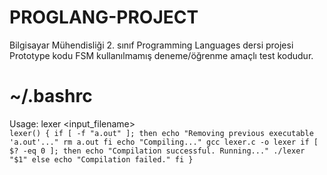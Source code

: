 # PROGLANG-PROJECT
Bilgisayar Mühendisliği 2. sınıf Programming Languages dersi projesi \
Prototype kodu FSM kullanılmamış deneme/öğrenme amaçlı test kodudur.

# ~/.bashrc
Usage: lexer <input_filename> <br />
`lexer() {
  if [ -f "a.out" ]; then
    echo "Removing previous executable 'a.out'..."
    rm a.out
  fi
  echo "Compiling..."
  gcc lexer.c -o lexer
  if [ $? -eq 0 ]; then
    echo "Compilation successful. Running..."
    ./lexer "$1"
  else
    echo "Compilation failed."
  fi
}`
